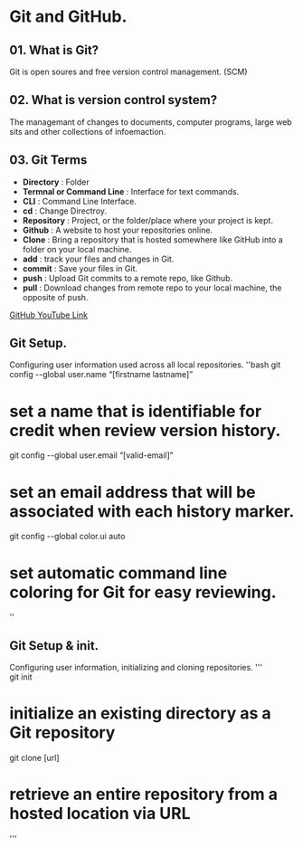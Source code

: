 # Git and GitHub.

## 01. What is Git?
   Git is open soures and free version control management. (SCM)

## 02. What is version control system?
   The managemant of changes to documents, computer programs, large web sits and other collections of infoemaction.

## 03. Git Terms
   - **Directory** : Folder
   - **Termnal or Command Line** : Interface for text commands.
   - **CLI** : Command Line Interface.
   - **cd** : Change Directroy.
   - **Repository** : Project, or the folder/place where your project is kept.
   - **Github** : A website to host your repositories online.
   - **Clone** : Bring a repository that is hosted somewhere like GitHub into a folder on your local machine.
   - **add** : track your files and changes in Git.
   - **commit** : Save your files in Git.
   - **push** : Upload Git commits to a remote repo, like Github.
   - **pull** : Download changes from remote repo to your local machine, the opposite of push.

[GitHub YouTube Link](https://www.youtube.com/watch?v=tRZGeaHPoaw)

## Git Setup.
   Configuring user information used across all local repositories.
''bash
   git config --global user.name “[firstname lastname]”
   # set a name that is identifiable for credit when review version history.
   git config --global user.email “[valid-email]”
   # set an email address that will be associated with each history marker.
   git config --global color.ui auto
   # set automatic command line coloring for Git for easy reviewing.
''
## Git Setup & init.
   Configuring user information, initializing and cloning repositories.
'''   
   git init
   # initialize an existing directory as a Git repository
   git clone [url]
   # retrieve an entire repository from a hosted location via URL
'''
